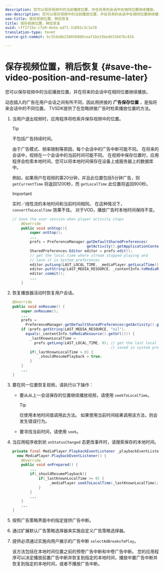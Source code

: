 ```yaml
---
description: 您可以保存视频中的当前播放位置，并在将来的会话中在相同位置继续播放。
seo-description: 您可以保存视频中的当前播放位置，并在将来的会话中在相同位置继续播放。
seo-title: 保存视频位置，稍后恢复
title: 保存视频位置，稍后恢复
uuid: cff1715e-c7a9-4eda-ad71-31892c3c1e78
translation-type: tm+mt
source-git-commit: bc35da8b258056809ceaf18e33bed631047bc81b

---
```



# 保存视频位置，稍后恢复 {#save-the-video-position-and-resume-later}

您可以保存视频中的当前播放位置，并在将来的会话中在相同位置继续播放。

动态插入的广告在用户会话之间有所不同，因此用拼接的 **广告保存位置** ，是指将来会话中的不同位置。 TVSDK提供了在忽略拼接广告时检索播放位置的方法。

1. 当用户退出视频时，应用程序将检索并保存视频中的位置。

   >[!TIP]
   >
   >不包括广告持续时间。

   由于广告模式、频率限制等原因，每个会话中的广告中断可能不同。 在将来的会话中，视频在一个会话中的当前时间可能不同。 在视频中保存位置时，应用程序会检索本地时间，您可以将本地时间保存在设备上或服务器上的数据库中。

   例如，如果用户在视频的第20分钟，并且此位置包括5分钟广告，则 `getCurrentTime` 将返回1200秒，而 `getLocalTime` 此位置将返回900秒。

   >[!IMPORTANT]
   >
   >实时／线性流的本地时间和当前时间相同。 在这种情况下， `convertToLocalTime` 效果不佳。 对于VOD，播放广告时本地时间保持不变。

   ```java
   // Save the user session when player activity stops 
       @Override 
       public void onStop(){ 
           super.onStop(); 
           ... 
           prefs = PreferenceManager.getDefaultSharedPreferences( 
                                     getActivity().getApplicationContext()); 
           SharedPreferences.Editor editor = prefs.edit(); 
           // get the local time where stream stopped playing and  
           // save it in System preferences 
           editor.putLong(LAST_LOCAL_TIME, _mediaPlayer.getLocalTime());  
           editor.putString(LAST_MEDIA_RESOURCE, _contentInfo.toMediaResource().getUrl()); 
           editor.commit(); 
           ... 
       }
   ```

1. 恢复播放器活动时恢复用户会话。

   ```java
   @Override 
   public void onResume() { 
       super.onResume(); 
       ... 
       prefs =  
         PreferenceManager.getDefaultSharedPreferences(getActivity().getApplicationContext()); 
       if (prefs.getString(LAST_MEDIA_RESOURCE, "nil"). 
         equals(_contentInfo.toMediaResource().getUrl())) { 
           _lastKnownLocalTime =  
             prefs.getLong(LAST_LOCAL_TIME, 0); // get the last local time  
                                                // saved in system preferences 
           if(_lastKnownLocalTime > 0) { 
               _shouldResumePlayback = true; 
           } 
       } 
       ... 
   } 
   ```

1. 要在同一位置恢复视频，请执行以下操作：

   * 要从从上一会话保存的位置继续播放视频，请使用 `seekToLocalTime`。

      >[!TIP]
      >
      >仅使用本地时间值调用此方法。 如果使用当前时间结果调用该方法，则会发生错误行为。

   * 要寻找当前时间，请使用 `seek`。

1. 当应用程序收到状 `onStatusChanged` 态更改事件时，请搜索保存的本地时间。

   ```java
   private final MediaPlayer.PlaybackEventListener _playbackEventListener =  
     new MediaPlayer.PlaybackEventListener() { 
       @Override 
       public void onPrepared() { 
           ... 
           if(_shouldResumePlayback){ 
               if(_lastKnownLocalTime >= 0) { 
                    _mediaPlayer.seekToLocalTime(_lastKnownLocalTime); 
               } 
           } 
           ... 
       } 
       ... 
   }
   ```

1. 按照广告策略界面中的指定提供广告中断。
1. 通过扩展默认广告策略选择器来实施自定义广告策略选择器。
1. 提供必须通过实施向用户展示的广告中断 `selectAdBreaksToPlay`。

   该方法包括在本地时间位置之前的预卷广告中断和中卷广告中断。 您的应用程序可以决定播放前置广告中断并恢复到指定的本地时间，播放中置广告中断并恢复到指定的本地时间，或者不播放广告中断。